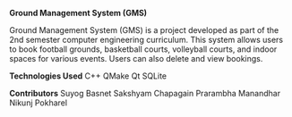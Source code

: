 **Ground Management System (GMS)**

Ground Management System (GMS) is a project developed as part of the 2nd semester computer engineering curriculum. This system allows users to book football grounds, basketball courts, volleyball courts, and indoor spaces for various events. Users can also delete and view bookings.

**Technologies Used**
C++
QMake
Qt
SQLite

**Contributors**
Suyog Basnet
Sakshyam Chapagain
Prarambha Manandhar
Nikunj Pokharel
